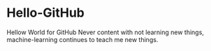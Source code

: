 # Hello-GitHub
Hellow World for GitHub
Never content with not learning new things, machine-learning continues to teach me new things. 
